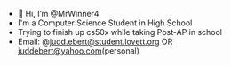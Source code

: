 - 👋 Hi, I’m @MrWinner4
- I'm a Computer Science Student in High School
- Trying to finish up cs50x while taking Post-AP in school
- Email: @judd.ebert@student.lovett.org OR juddebert@yahoo.com(personal)

<!---
MrWinner4/MrWinner4 is a ✨ special ✨ repository because its `README.md` (this file) appears on your GitHub profile.
You can click the Preview link to take a look at your changes.
--->
